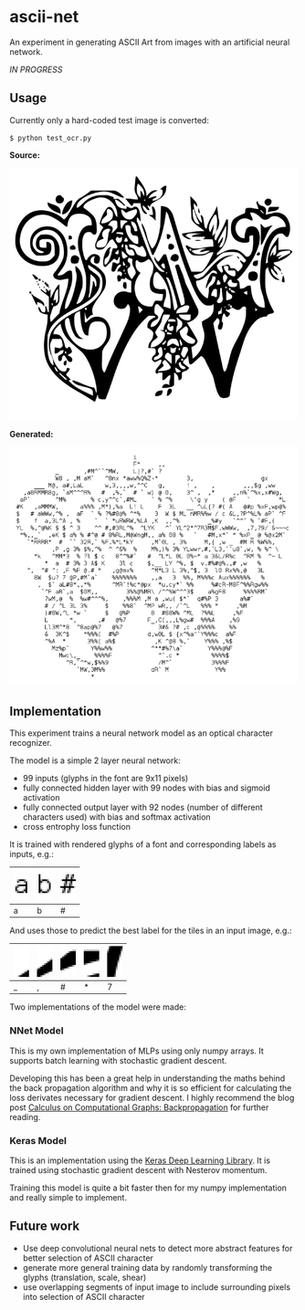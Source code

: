 # ascii-net

An experiment in generating ASCII Art from images with an artificial neural network.

_IN PROGRESS_

## Usage ##

Currently only a hard-coded test image is converted:

    $ python test_ocr.py

**Source:**

![source image](/test/test_image_w.png?raw=true)

**Generated:**

![screenshot](/docs/screenshot.png?raw=true)

## Implementation ##

This experiment trains a neural network model as an optical character recognizer.

The model is a simple 2 layer neural network:

* 99 inputs (glyphs in the font are 9x11 pixels)
* fully connected hidden layer with 99 nodes with bias and sigmoid activation
* fully connected output layer with 92 nodes (number of different characters used) with bias and softmax activation
* cross entrophy loss function

It is trained with rendered glyphs of a font and corresponding labels as inputs, e.g.:

![a](/docs/glyph_a.png?raw=true) | ![b](/docs/glyph_b.png?raw=true) | ![#](/docs/glyph_hash.png?raw=true)
---------------------------------|----------------------------------|------------------------------------
a                                | b                                | #

And uses those to predict the best label for the tiles in an input image, e.g.:

![_](/docs/tile_00_underline.png?raw=true) | ![,](/docs/tile_01_comma.png?raw=true) | ![#](/docs/tile_02_hash.png?raw=true) | ![*](/docs/tile_03_star.png?raw=true) | ![7](/docs/tile_04_7.png?raw=true)
---|---|---|---|---
\_ |,  |#  |\* |7

Two implementations of the model were made:

### NNet Model ###

This is my own implementation of MLPs using only numpy arrays. It supports batch learning with stochastic gradient descent.

Developing this has been a great help in understanding the maths behind the back propagation algorithm and why it is so efficient for calculating the loss derivates necessary for gradient descent. I highly recommend the blog post [Calculus on Computational Graphs: Backpropagation](http://colah.github.io/posts/2015-08-Backprop/) for further reading.

### Keras Model ###

This is an implementation using the [Keras Deep Learning Library](http://keras.io/). It is trained using stochastic gradient descent with Nesterov momentum.

Training this model is quite a bit faster then for my numpy implementation and really simple to implement.

## Future work ##

* Use deep convolutional neural nets to detect more abstract features for better selection of ASCII character
* generate more general training data by randomly transforming the glyphs (translation, scale, shear)
* use overlapping segments of input image to include surrounding pixels into selection of ASCII character

